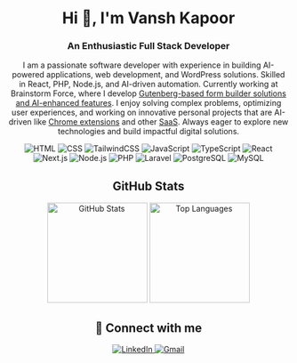 <!DOCTYPE html>
<html lang="en">
<body>

  <h1 align="center">Hi 👋, I'm Vansh Kapoor</h1>
  <h3 align="center">An Enthusiastic Full Stack Developer</h3>

  <p align="center">
    I am a passionate software developer with experience in building AI-powered applications, web development, and WordPress solutions. 
    Skilled in React, PHP, Node.js, and AI-driven automation. Currently working at Brainstorm Force, where I develop 
    <a href="https://wordpress.org/plugins/sureforms/">Gutenberg-based form builder solutions and AI-enhanced features</a>. 
    I enjoy solving complex problems, optimizing user experiences, and working on innovative personal projects that are AI-driven like 
    <a href="https://chromewebstore.google.com/detail/use-chat-gpt-on-any-websi/obfekodipjodhijlofdpmalbihfaaimn">Chrome extensions</a> 
    and other <a href="https://nofakemails.me">SaaS</a>. Always eager to explore new technologies and build impactful digital solutions.
  </p>

  <p align="center">
    <img src="https://img.shields.io/badge/HTML-DD4A24" alt="HTML"/>
    <img src="https://img.shields.io/badge/CSS-2763EA" alt="CSS"/>
    <img src="https://img.shields.io/badge/Tailwindcss-00BBFF" alt="TailwindCSS"/>
    <img src="https://img.shields.io/badge/Javascript-EFCD46" alt="JavaScript"/>
    <img src="https://img.shields.io/badge/TypeScript-3077C6" alt="TypeScript"/>
    <img src="https://img.shields.io/badge/React-119FCA" alt="React"/>
    <img src="https://img.shields.io/badge/Next.js-000000" alt="Next.js"/>
    <img src="https://img.shields.io/badge/Node.js-2C2C2C" alt="Node.js"/>
    <img src="https://img.shields.io/badge/PHP-7377AD" alt="PHP"/>
    <img src="https://img.shields.io/badge/Laravel-EF3E2F" alt="Laravel"/>
    <img src="https://img.shields.io/badge/PostgreSQL-6597C10" alt="PostgreSQL"/>
    <img src="https://img.shields.io/badge/MySQL-DC8903" alt="MySQL"/>
  </p>

  <div align="center">
  <h2>GitHub Stats</h2>
  <div align="center">
    <img height="180em" src="https://github-readme-stats-git-master-vanshs-projects.vercel.app/api?username=vanshk141999&show_icons=true&include_all_commits=true&count_private=true&show=prs_merged,prs_merged_percentage&hide=stars" alt="GitHub Stats"/>
    <img height="180em" src="https://github-readme-stats-git-master-vanshs-projects.vercel.app/api/top-langs/?username=vanshk141999&layout=compact&langs_count=6" alt="Top Languages"/>
  </div>

  <h2>🔗 Connect with me</h2>
  <span>
    <a href="https://www.linkedin.com/in/vansh-kapoor-vk/">
      <img src="https://img.shields.io/badge/LinkedIn-0077B5?style=for-the-badge&logo=linkedin&logoColor=white" alt="LinkedIn"/>
    </a>
    <a href="mailto:kvansh297@gmail.com">
      <img src="https://img.shields.io/badge/Gmail-D14836?style=for-the-badge&logo=gmail&logoColor=white" alt="Gmail"/>
    </a>
  </span>
  </div>

</body>
</html>

